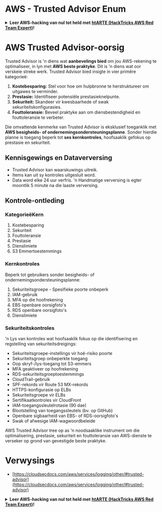 # AWS - Trusted Advisor Enum

<details>

<summary><strong>Leer AWS-hacking van nul tot held met</strong> <a href="https://training.hacktricks.xyz/courses/arte"><strong>htARTE (HackTricks AWS Red Team Expert)</strong></a><strong>!</strong></summary>

Ander maniere om HackTricks te ondersteun:

* As jy jou **maatskappy geadverteer wil sien in HackTricks** of **HackTricks in PDF wil aflaai**, kyk na die [**SUBSCRIPTION PLANS**](https://github.com/sponsors/carlospolop)!
* Kry die [**amptelike PEASS & HackTricks swag**](https://peass.creator-spring.com)
* Ontdek [**The PEASS Family**](https://opensea.io/collection/the-peass-family), ons versameling eksklusiewe [**NFTs**](https://opensea.io/collection/the-peass-family)
* **Sluit aan by die** 💬 [**Discord-groep**](https://discord.gg/hRep4RUj7f) of die [**telegram-groep**](https://t.me/peass) of **volg** ons op **Twitter** 🐦 [**@hacktricks_live**](https://twitter.com/hacktricks_live)**.**
* **Deel jou hacking-truuks deur PR's in te dien by die** [**HackTricks**](https://github.com/carlospolop/hacktricks) en [**HackTricks Cloud**](https://github.com/carlospolop/hacktricks-cloud) github-opslag.

</details>

# AWS Trusted Advisor-oorsig

Trusted Advisor is 'n diens wat **aanbevelings bied** om jou AWS-rekening te optimaliseer, in lyn met **AWS beste praktyke**. Dit is 'n diens wat oor verskeie streke werk. Trusted Advisor bied insigte in vier primêre kategorieë:

1. **Kostebesparing:** Stel voor hoe om hulpbronne te herstruktureer om uitgawes te verminder.
2. **Prestasie:** Identifiseer potensiële prestasieknelpunte.
3. **Sekuriteit:** Skandeer vir kwesbaarhede of swak sekuriteitskonfigurasies.
4. **Fouttoleransie:** Beveel praktyke aan om diensbestendigheid en fouttoleransie te verbeter.

Die omvattende kenmerke van Trusted Advisor is eksklusief toeganklik met **AWS besigheids- of ondernemingsondersteuningsplanne**. Sonder hierdie planne is toegang beperk tot **ses kernkontroles**, hoofsaaklik gefokus op prestasie en sekuriteit.

## Kennisgewings en Dataverversing

- Trusted Advisor kan waarskuwings uitreik.
- Items kan uit sy kontroles uitgesluit word.
- Data word elke 24 uur verfris. 'n Handmatige verversing is egter moontlik 5 minute na die laaste verversing.

## **Kontrole-ontleding**

### KategorieëKern

1. Kostebesparing
2. Sekuriteit
3. Fouttoleransie
4. Prestasie
5. Dienslimiete
6. S3 Emmertoestemmings

### Kernkontroles

Beperk tot gebruikers sonder besigheids- of ondernemingsondersteuningsplanne:

1. Sekuriteitsgroepe - Spesifieke poorte onbeperk
2. IAM-gebruik
3. MFA op die hoofrekening
4. EBS openbare oorsigfoto's
5. RDS openbare oorsigfoto's
6. Dienslimiete

### Sekuriteitskontroles

'n Lys van kontroles wat hoofsaaklik fokus op die identifisering en regstelling van sekuriteitsdreigings:

- Sekuriteitsgroepe-instellings vir hoë-risiko poorte
- Sekuriteitsgroep onbeperkte toegang
- Oop skryf-/lys-toegang tot S3-emmers
- MFA geaktiveer op hoofrekening
- RDS-sekuriteitsgroeptoestemmings
- CloudTrail-gebruik
- SPF-rekords vir Route 53 MX-rekords
- HTTPS-konfigurasie op ELBs
- Sekuriteitsgroepe vir ELBs
- Sertifikaatkontroles vir CloudFront
- IAM-toegangssleutelrotasie (90 dae)
- Blootstelling van toegangssleutels (bv. op GitHub)
- Openbare sigbaarheid van EBS- of RDS-oorsigfoto's
- Swak of afwesige IAM-wagwoordbeleide

AWS Trusted Advisor tree op as 'n noodsaaklike instrument om die optimalisering, prestasie, sekuriteit en fouttoleransie van AWS-dienste te verseker op grond van gevestigde beste praktyke.


# **Verwysings**

* [https://cloudsecdocs.com/aws/services/logging/other/#trusted-advisor](https://cloudsecdocs.com/aws/services/logging/other/#trusted-advisor)

<details>

<summary><strong>Leer AWS-hacking van nul tot held met</strong> <a href="https://training.hacktricks.xyz/courses/arte"><strong>htARTE (HackTricks AWS Red Team Expert)</strong></a><strong>!</strong></summary>

Ander maniere om HackTricks te ondersteun:

* As jy jou **maatskappy geadverteer wil sien in HackTricks** of **HackTricks in PDF wil aflaai**, kyk na die [**SUBSCRIPTION PLANS**](https://github.com/sponsors/carlospolop)!
* Kry die [**amptelike PEASS & HackTricks swag**](https://peass.creator-spring.com)
* Ontdek [**The PEASS Family**](https://opensea.io/collection/the-peass-family), ons versameling eksklusiewe [**NFTs**](https://opensea.io/collection/the-peass-family)
* **Sluit aan by die** 💬 [**Discord-groep**](https://discord.gg/hRep4RUj7f) of die [**telegram-groep**](https://t.me/peass) of **volg** ons op **Twitter** 🐦 [**@hacktricks_live**](https://twitter.com/hacktricks_live)**.**
* **Deel jou hacking-truuks deur PR's in te dien by die** [**HackTricks**](https://github.com/carlospolop/hacktricks) en [**HackTricks Cloud**](https://github.com/carlospolop/hacktricks-cloud) github-opslag.

</details>
